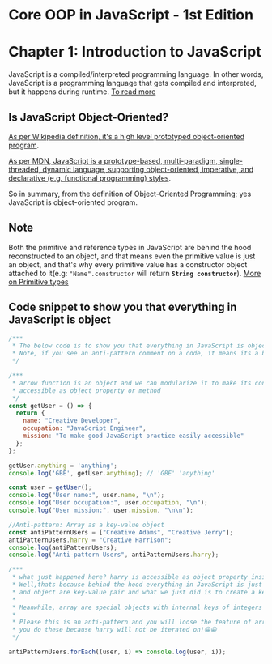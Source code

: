 # Core OOP in JavaScript - 1st Edition

# Chapter 1: Introduction to JavaScript

JavaScript is a compiled/interpreted programming language. In other words, JavaScript is a programming language that gets compiled and interpreted, but it happens during runtime. [To read more](https://www.instagram.com/p/CvQO4BHo_dJ/?img_index=1)

## Is JavaScript Object-Oriented?

[As per Wikipedia definition, it's a high level prototyped object-oriented program](https://en.wikipedia.org/wiki/JavaScript).

[As per MDN, JavaScript is a prototype-based, multi-paradigm, single-threaded, dynamic language, supporting object-oriented, imperative, and declarative (e.g. functional programming) styles](https://developer.mozilla.org/en-US/docs/Web/JavaScript).

So in summary, from the definition of Object-Oriented Programming; yes JavaScript is object-oriented program.

## Note

Both the primitive and reference types in JavaScript are behind the hood reconstructed to an object, and that means even the primitive value is just an object, and that's why every primitive value has a constructor object attached to it(e.g: ```"Name".constructor``` will return **```String constructor```**). [More on Primitive types](https://developer.mozilla.org/en-US/docs/Glossary/Primitive)

## Code snippet to show you that everything in JavaScript is object

```js
/***
 * The below code is to show you that everything in JavaScript is object
 * Note, if you see an anti-pattern comment on a code, it means its a bad practice
 */

/***
 * arrow function is an object and we can modularize it to make its content
 * accessible as object property or method
 */
const getUser = () => {
  return {
    name: "Creative Developer",
    occupation: "JavaScript Engineer",
    mission: "To make good JavaScript practice easily accessible"
  };
};

getUser.anything = 'anything';
console.log('GBE', getUser.anything); // 'GBE' 'anything'

const user = getUser();
console.log("User name:", user.name, "\n");
console.log("User occupation:", user.occupation, "\n");
console.log("User mission:", user.mission, "\n\n");

//Anti-pattern: Array as a key-value object
const antiPatternUsers = ["Creative Adams", "Creative Jerry"];
antiPatternUsers.harry = "Creative Harrison";
console.log(antiPatternUsers);
console.log("Anti-pattern Users", antiPatternUsers.harry);

/***
 * what just happened here? harry is accessible as object property inside an array how?
 * Well,thats because behind the hood everything in JavaScript is just converted to object,
 * and object are key-value pair and what we just did is to create a key and its value.
 * 
 * Meanwhile, array are special objects with internal keys of integers known as index.
 * 
 * Please this is an anti-pattern and you will loose the feature of array iteration when
 * you do these because harry will not be iterated on!😀😀
 */

antiPatternUsers.forEach((user, i) => console.log(user, i));
```
